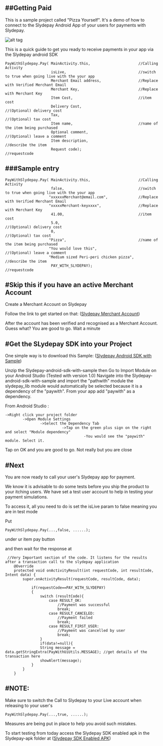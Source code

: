 
##Getting Paid
-------------

This is a sample project called "Pizza Yourself". It's a demo of how to connect to the Slydepay Android App of your users for payments with Slydepay.

![alt tag](https://docs.google.com/uc?authuser=0&id=0B6IcQWXC0MzvcjRjZXFEdGhFOXM&export=download)


This is a quick guide to get you ready to receive payments in your app via the Slydepay android SDK
```
PayWithSlydepay.Pay( MainActivity.this,                      //Calling Activity 
                     isLive,                                 //switch to true when going live with the your app
                     Merchant Email address,                 //Replace with Verified Merchant Email
                     Merchant Key,                           //Replace with Merchant Key
                     Item Cost,                              //item cost
                     Delivery Cost,                          //(Optional) delivery cost
                     Tax,                                    //(Optional) tax cost
                     Item name,                              //name of the item being purchased
                     Optional comment,                       //(Optional) leave a comment
                     Item description,                       //describe the item
                     Request code);                          //requestcode
```

###Sample entry
-------------
```
PayWithSlydepay.Pay( MainActivity.this,                      //Calling Activity
                     false,                                  //switch to true when going live with the your app
                    "xxxxxxMerchant@email.com",              //Replace with Verified Merchant Email
                    "xxxxxMerchant-keyxxxx",                 //Replace with Merchant Key
                     41.00,                                  //item cost
                     5.0,                                    //(Optional) delivery cost
                     0,                                      //(Optional) tax cost
                    "Pizza",                                 //name of the item being purchased
                    "You would love this",                   //(Optional) leave a comment
                    "Medium sized Peri-peri chicken pizza",  //describe the item
                     PAY_WITH_SLYDEPAY);                     //requestcode
```

#Skip this if you have an active Merchant Account
-------------------------------------------------

Create a Merchant Account on Slydepay

Follow the link to get started on that:
([Slydepay Merchant Account](https://app.slydepay.com.gh/auth/signup#business_reg))

After the account has been verified and recognised as a Merchant Account.
Guess what?
You are good to go. Wait a minute


#Get the SLydepay SDK into your Project
---------------------------------------

One simple way is to download this Sample:
([Slydepay Android SDK with Sample](https://github.com/Knexis/Slydepay-android-sdk-with-sample))

Unzip the Slydepay-android-sdk-with-sample then Go to Import Module on your Android Studio (Tested with version 1.0)
Navigate into the Slydepay-android-sdk-with-sample and import the "pathwith" module the slydepay_lib module would automatically be selected
because it is a dependency of the "paywith".
From your app add "paywith" as a dependency.

From Android Studio :
```
->Right click your project folder 
        ->Open Module Settings 
                ->Select the Dependency Tab 
                          ->Tap on the green plus sign on the right and select "Module dependency" 
                                    -You would see the "paywith" module. Select it. 
```

Tap on OK and you are good to go. Not really but you are close


#Next
-----

You are now ready to call your user's Slydepay app for payment.

We know it is advisable to do some tests before you ship the product to your itching users.
We have set a test user account to help in testing your payment simulations.

To access it, all you need to do is set the isLive param to false meaning you are in test mode

Put 
```
PayWithSlydepay.Pay(...,false, ......);
```
under ur item pay button

and then wait for the response at

```
 //Very Important section of the code. It listens for the results after a transaction call to the slydepay application
    @Override
    protected void onActivityResult(int requestCode, int resultCode, Intent data) {
        super.onActivityResult(requestCode, resultCode, data);

            if(requestCode==PAY_WITH_SLYDEPAY)
            {
                switch (resultCode){
                    case RESULT_OK:
                        //Payment was successful
                        break;
                    case RESULT_CANCELED:
                        //Payment failed
                        break;
                    case RESULT_FIRST_USER:
                        //Payment was cancelled by user
                        break;
                }
                if(data!=null){
                String message = data.getStringExtra(PayWithUiUtils.MESSAGE); //get details of the transaction here
                showAlert(message);
            }
        }
    }
```


#NOTE:
------
Make sure to switch the Call to Slydepay to your Live account when releasing to your user's
```
PayWithSlydepay.Pay(...,true, ......);
```
Measures are being put in place to help you avoid such mistakes.


To start testing from today access the Slydepay SDK enabled apk in the Slydepay-apk folder at
([Slydepay SDK Enabled APK](https://github.com/Knexis/Slydepay-android-sdk-with-sample/tree/master/slydepay-apk))
